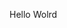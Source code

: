 Hello Wolrd



















































































































































































































































































































































































































































































































































































































































































